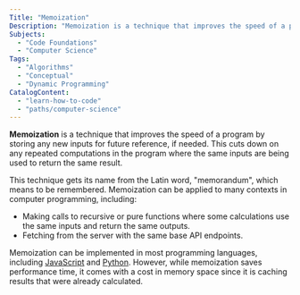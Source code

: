 ```yaml
---
Title: "Memoization"
Description: "Memoization is a technique that improves the speed of a program by storing any new inputs for future reference, if needed."
Subjects:
  - "Code Foundations"
  - "Computer Science"
Tags:
  - "Algorithms"
  - "Conceptual"
  - "Dynamic Programming"
CatalogContent:
  - "learn-how-to-code"
  - "paths/computer-science"
---
```


**Memoization** is a technique that improves the speed of a program by storing any new inputs for future reference, if needed. This cuts down on any repeated computations in the program where the same inputs are being used to return the same result.

This technique gets its name from the Latin word, "memorandum", which means to be remembered. Memoization can be applied to many contexts in computer programming, including:

- Making calls to recursive or pure functions where some calculations use the same inputs and return the same outputs.
- Fetching from the server with the same base API endpoints.

Memoization can be implemented in most programming languages, including [JavaScript](https://www.codecademy.com/resources/docs/javascript/memoization) and [Python](https://www.codecademy.com/resources/docs/python/memoization). However, while memoization saves performance time, it comes with a cost in memory space since it is caching results that were already calculated.
